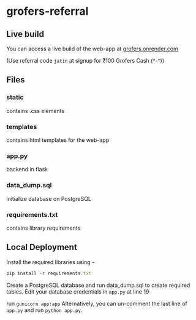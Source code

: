 # grofers-referral

## Live build

You can access a live build of the web-app at [grofers.onrender.com](https://grofers.onrender.com)

(Use referral code `jatin` at signup for ₹100 Grofers Cash (^-^))

## Files

### static

contains .css elements

### templates

contains html templates for the web-app

### app.py

backend in flask

### data_dump.sql

initialize database on PostgreSQL

### requirements.txt

contains library requirements

## Local Deployment

Install the required libraries using -
```typescript
pip install -r requirements.txt
```

Create a PostgreSQL database and run data_dump.sql to create required tables.
Edit your database credentials in `app.py` at line 19

run `gunicorn app:app`
Alternatively, you can un-comment the last line of `app.py` and run `python app.py`.

